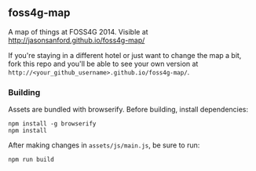 ## foss4g-map

A map of things at FOSS4G 2014. Visible at http://jasonsanford.github.io/foss4g-map/

If you're staying in a different hotel or just want to change the map a bit, fork this repo and you'll be able to see your own version at `http://<your_github_username>.github.io/foss4g-map/`.

### Building

Assets are bundled with browserify. Before building, install dependencies:

```
npm install -g browserify
npm install
```

After making changes in `assets/js/main.js`, be sure to run:

```
npm run build
```
